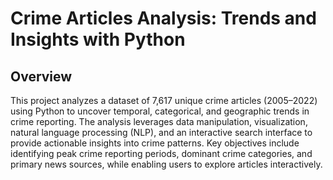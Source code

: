 # Crime Articles Analysis: Trends and Insights with Python

## Overview
This project analyzes a dataset of 7,617 unique crime articles (2005–2022) using Python to uncover temporal, categorical, and geographic trends in crime reporting. The analysis leverages data manipulation, visualization, natural language processing (NLP), and an interactive search interface to provide actionable insights into crime patterns. Key objectives include identifying peak crime reporting periods, dominant crime categories, and primary news sources, while enabling users to explore articles interactively.
